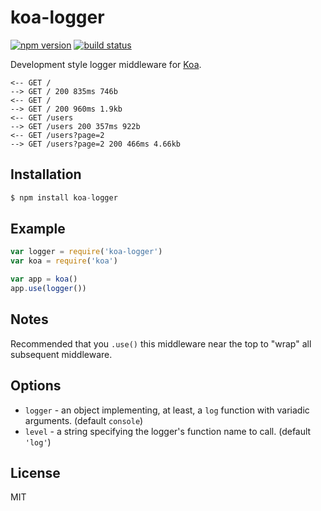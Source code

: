 
# koa-logger

[![npm version][npm-image]][npm-url]
[![build status][travis-image]][travis-url]

 Development style logger middleware for [Koa](https://github.com/koajs/koa).

```
<-- GET /
--> GET / 200 835ms 746b
<-- GET /
--> GET / 200 960ms 1.9kb
<-- GET /users
--> GET /users 200 357ms 922b
<-- GET /users?page=2
--> GET /users?page=2 200 466ms 4.66kb
```

## Installation

```js
$ npm install koa-logger
```

## Example

```js
var logger = require('koa-logger')
var koa = require('koa')

var app = koa()
app.use(logger())
```

## Notes

  Recommended that you `.use()` this middleware near the top
  to "wrap" all subsequent middleware.

## Options

* `logger` - an object implementing, at least, a `log` function with variadic arguments. (default `console`)
* `level` - a string specifying the logger's function name to call. (default `'log'`)

## License

  MIT

[npm-image]: https://img.shields.io/npm/v/koa-logger.svg?style=flat-square
[npm-url]: https://www.npmjs.com/package/koa-logger
[travis-image]: https://img.shields.io/travis/koajs/logger.svg?style=flat-square
[travis-url]: https://travis-ci.org/koajs/logger
